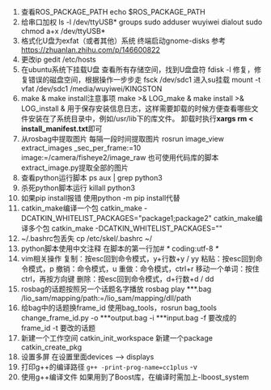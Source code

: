 1. 查看ROS_PACKAGE_PATH
echo $ROS_PACKAGE_PATH
2. 给串口加权
ls -l /dev/ttyUSB*
groups
sudo adduser wuyiwei dialout
sudo chmod a+x /dev/ttyUSB*
3. 格式化U盘为exfat（或者其他）系统
终端启动gnome-disks
参考 https://zhuanlan.zhihu.com/p/146600822
4. 更改ip
gedit /etc/hosts
5. 在ubuntu系统下挂载U盘
查看所有存储空间，找到U盘盘符
fdisk -l
修复，修复错误的磁盘空间，根据操作一步步走
fsck /dev/sdc1
进入su挂载
mount -t vfat /dev/sdc1 /media/wuyiwei/KINGSTON
6. make & make install注意事项
make >& LOG_make &
make install >& LOG_install &
用于保存安装信息日志，这样需要卸载的时候方便查看哪些文件安装在了系统目录中，例如/usr/lib下的库文件。
卸载时执行**xargs rm < install_manifest.txt**即可
7. 从rosbag中提取图片
每隔一段时间提取图片  rosrun image_view extract_images _sec_per_frame:=10 image:=/camera/fisheye2/image_raw
也可使用代码库的脚本extract_image.py提取全部的图片
8. 查看python运行脚本
ps aux | grep python3
9. 杀死python脚本运行
killall python3
10. 如果pip install报错
使用python -m pip install代替
11. catkin_make编译一个包
catkin_make -DCATKIN_WHITELIST_PACKAGES="package1;package2"
catkin_make编译多个包
catkin_make -DCATKIN_WHITELIST_PACKAGES=""
12. ~/.bashrc包丢失
cp  /etc/skel/.bashrc   ~/
13. python脚本使用中文注释
在脚本的第一行加# _*_ coding:utf-8 _*_ 
14. vim相关操作
复制：按esc回到命令模式，y+行数+y / yy
粘贴：按esc回到命令模式，p
撤销：命令模式，u
重做：命令模式，ctrl+r
移动一个单词：按住ctrl，再按方向键
删除：按esc回到命令模式，d+行数+d / dd
15. rosbag的话题按照另一个话题名字播放
rosbag play ***.bag /lio_sam/mapping/path:=/lio_sam/mapping/dll/path
16. 给bag中的话题换frame_id
使用bag_tools，rosrun bag_tools change_frame_id.py -o ***output.bag -i ***input.bag -f 要改成的frame_id -t 要改的话题
17. 新建一个工作空间
catkin_init_workspace
新建一个package
catkin_create_pkg
18. 设置多屏
在设置里面devices ——>  displays
19. 打印g++的编译路径
`g++ -print-prog-name=cc1plus` -v
20. 使用g++编译文件
如果用到了Boost库，在编译时需加上-lboost_system
